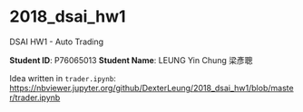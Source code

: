 # 2018_dsai_hw1
DSAI HW1 - Auto Trading

<strong>Student ID</strong>: P76065013
<strong>Student Name</strong>: LEUNG Yin Chung 梁彥聰

Idea written in <code>trader.ipynb</code>:
https://nbviewer.jupyter.org/github/DexterLeung/2018_dsai_hw1/blob/master/trader.ipynb
